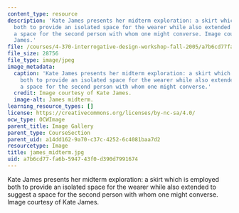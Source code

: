 ```yaml
---
content_type: resource
description: 'Kate James presents her midterm exploration: a skirt which is employed
  both to provide an isolated space for the wearer while also extended to suggest
  a space for the second person with whom one might converse. Image courtesy of Kate
  James.'
file: /courses/4-370-interrogative-design-workshop-fall-2005/a7b6cd77fa6b594743f0d390d7991674_james_midterm.jpg
file_size: 28756
file_type: image/jpeg
image_metadata:
  caption: 'Kate James presents her midterm exploration: a skirt which is employed
    both to provide an isolated space for the wearer while also extended to suggest
    a space for the second person with whom one might converse.'
  credit: Image courtesy of Kate James.
  image-alt: James midterm.
learning_resource_types: []
license: https://creativecommons.org/licenses/by-nc-sa/4.0/
ocw_type: OCWImage
parent_title: Image Gallery
parent_type: CourseSection
parent_uid: a14dd162-9a70-c37c-4252-6c4081baa7d2
resourcetype: Image
title: james_midterm.jpg
uid: a7b6cd77-fa6b-5947-43f0-d390d7991674
---
```

Kate James presents her midterm exploration: a skirt which is employed both to provide an isolated space for the wearer while also extended to suggest a space for the second person with whom one might converse. Image courtesy of Kate James.
